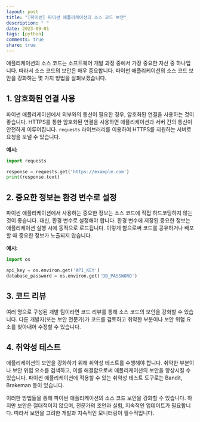 ```yaml
---
layout: post
title: "[파이썬] 파이썬 애플리케이션의 소스 코드 보안"
description: " "
date: 2023-09-01
tags: [python]
comments: true
share: true
---
```


애플리케이션의 소스 코드는 소프트웨어 개발 과정 중에서 가장 중요한 자산 중 하나입니다. 따라서 소스 코드의 보안은 매우 중요합니다. 파이썬 애플리케이션의 소스 코드 보안을 강화하는 몇 가지 방법을 살펴보겠습니다.

## 1. 암호화된 연결 사용

파이썬 애플리케이션에서 외부와의 통신이 필요한 경우, 암호화된 연결을 사용하는 것이 좋습니다. HTTPS를 통한 암호화된 연결을 사용하면 애플리케이션과 서버 간의 통신이 안전하게 이루어집니다. `requests` 라이브러리를 이용하여 HTTPS를 지원하는 서버로 요청을 보낼 수 있습니다.

**예시:**

```python
import requests

response = requests.get('https://example.com')
print(response.text)
```

## 2. 중요한 정보는 환경 변수로 설정

파이썬 애플리케이션에서 사용하는 중요한 정보는 소스 코드에 직접 하드코딩하지 않는 것이 좋습니다. 대신, 환경 변수로 설정해야 합니다. 환경 변수에 저장된 중요한 정보는 애플리케이션 실행 시에 동적으로 로드됩니다. 이렇게 함으로써 코드를 공유하거나 배포할 때 중요한 정보가 노출되지 않습니다.

**예시:**

```python
import os

api_key = os.environ.get('API_KEY')
database_password = os.environ.get('DB_PASSWORD')
```

## 3. 코드 리뷰

여러 명으로 구성된 개발 팀이라면 코드 리뷰를 통해 소스 코드의 보안을 강화할 수 있습니다. 다른 개발자(또는 보안 전문가)가 코드를 검토하고 취약한 부분이나 보안 위험 요소를 찾아내어 수정할 수 있습니다.

## 4. 취약성 테스트

애플리케이션의 보안을 강화하기 위해 취약성 테스트를 수행해야 합니다. 취약한 부분이나 보안 위험 요소를 검색하고, 이를 해결함으로써 애플리케이션의 보안을 향상시킬 수 있습니다. 파이썬 애플리케이션에 적용할 수 있는 취약성 테스트 도구로는 Bandit, Brakeman 등이 있습니다.

이러한 방법들을 통해 파이썬 애플리케이션의 소스 코드 보안을 강화할 수 있습니다. 하지만 보안은 절대적이지 않으며, 전문가의 조언과 실험, 지속적인 업데이트가 필요합니다. 따라서 보안을 고려한 개발과 지속적인 모니터링이 필수적입니다.